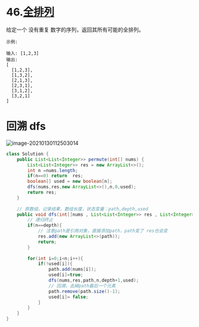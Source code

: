 # 46.[全排列](https://leetcode-cn.com/problems/permutations)

给定一个 没有重复 数字的序列，返回其所有可能的全排列。

~~~
示例:

输入: [1,2,3]
输出:
[
  [1,2,3],
  [1,3,2],
  [2,1,3],
  [2,3,1],
  [3,1,2],
  [3,2,1]
]

~~~

# 回溯 dfs

![image-20210130112503014](C:\Users\admin\AppData\Roaming\Typora\typora-user-images\image-20210130112503014.png)

~~~java
class Solution {
    public List<List<Integer>> permute(int[] nums) {
        List<List<Integer>> res = new ArrayList<>();
        int n =nums.length;
        if(n==0) return  res;
        boolean[] used = new boolean[n];
        dfs(nums,res,new ArrayList<>(),n,0,used);
        return res;
    }
    
    // 原数组，记录结果，数组长度，状态变量：path,depth,used
    public void dfs(int[]nums , List<List<Integer>> res , List<Integer> path, int n,int depth,boolean[] used){
        // 递归终止
        if(n==depth){
            // 注意path是引用对象，直接添加path，path变了 res也会变
            res.add(new ArrayList<>(path));
            return;
        }
		
        for(int i=0;i<n;i++){
            if(!used[i]){
                path.add(nums[i]);
                used[i]=true;
                dfs(nums,res,path,n,depth+1,used);
                // 回溯，去掉path最后一个元素
                path.remove(path.size()-1);
                used[i]= false;
            }
        }
    }
}
~~~

